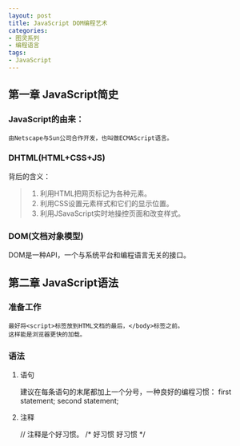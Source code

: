 ```yaml
---
layout: post
title: JavaScript DOM编程艺术
categories:
- 图灵系列
- 编程语言
tags:
- JavaScript
---
```


## 第一章 JavaScript简史

### JavaScript的由来：

    由Netscape与Sun公司合作开发，也叫做ECMAScript语言。

### DHTML(HTML+CSS+JS)

背后的含义：

> 1. 利用HTML把网页标记为各种元素。
> 2. 利用CSS设置元素样式和它们的显示位置。
> 3. 利用JSavaScript实时地操控页面和改变样式。

### DOM(文档对象模型)

DOM是一种API，一个与系统平台和编程语言无关的接口。


## 第二章 JavaScript语法

### 准备工作

    最好将<script>标签放到HTML文档的最后，</body>标签之前。
    这样能是浏览器更快的加载。

### 语法

1. 语句

    建议在每条语句的末尾都加上一个分号，一种良好的编程习惯：
    first statement;
    second statement;

2. 注释

    // 注释是个好习惯。
    /* 好习惯
        好习惯 */
    <!-- 好习惯

3. 变量
    
> 1. 提前声明变量，是一种良好的编程习惯。
> 2. 变量和其他语法元素的名字都是区分字母大小写的。
> 3. 不容许变量名中包括空格或标点符号。
> 4. 变量名容许包含字幕、数组、美元符号和下划线。
> 5. 驼峰式是函数名、方法名和对象属性名命名的首选格式。


### 数据类型

- 字符串
- 数值
- 布尔值
- 数组+关联数组
- 对象


### 操作

- 算数操作


### 条件语句

- if (true) {};
- 比较操作符
-- 相等操作符==认为空字符串与false的含义相同
-- 全等操作符===会执行更严格的比较，不仅比较值，也会比较变量的类型。
- 逻辑操作符


### 循环语句

- while循环
- for循环


### 函数

    function name(arg1, arg2){
        statement;
        return res;
    }


### 变量的作用域

局部变量：函数内作用域。

    只用好的编程习惯，在第一次对某个变量赋值时，应该用var对其作出声明。


### 对象

方法和属性

    var jeremy = new Person();
    jeremy.name = "name";
    jeremy.age = 32;

1. 内建对象

    var beatles = new Array();
    var num = 7.651;
    var num = Math.round(num);
    var = current_time = new Date();
    var today = current_time.getDay();

2. 宿主对象

    一些已经预先定义好的其他对象，这些对象不是都有JavaScript语言本身而是由它的运行环境提供。比如Web应用中的浏览器。

    宿主对象包括document, From, Image和Element等。





